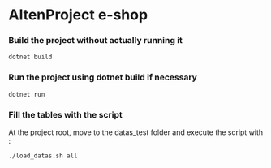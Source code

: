 # AltenProject e-shop

### Build the project without actually running it
```
dotnet build
```

### Run the project using dotnet build if necessary
```
dotnet run
```

### Fill the tables with the script
At the project root, move to the datas_test folder and execute the script with :
```
./load_datas.sh all
```